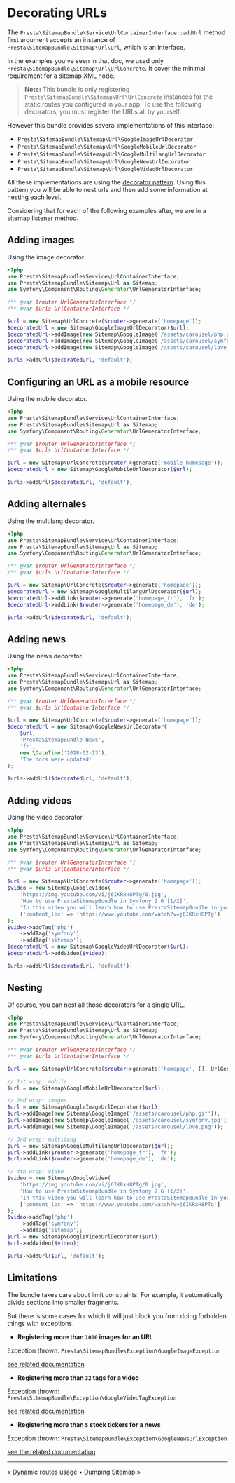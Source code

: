 # Decorating URLs

The `Presta\SitemapBundle\Service\UrlContainerInterface::addUrl` method first argument accepts
an instance of `Presta\SitemapBundle\Sitemap\Url\Url`, which is an interface.

In the examples you've seen in that doc, we used only `Presta\SitemapBundle\Sitemap\Url\UrlConcrete`.
It cover the minimal requirement for a sitemap XML node.

> **Note:** This bundle is only registering `Presta\SitemapBundle\Sitemap\Url\UrlConcrete`
>           instances for the static routes you configured in your app.
>           To use the following decorators, you must register the URLs all by yourself.

However this bundle provides several implementations of this interface:

- `Presta\SitemapBundle\Sitemap\Url\GoogleImageUrlDecorator`
- `Presta\SitemapBundle\Sitemap\Url\GoogleMobileUrlDecorator`
- `Presta\SitemapBundle\Sitemap\Url\GoogleMultilangUrlDecorator`
- `Presta\SitemapBundle\Sitemap\Url\GoogleNewsUrlDecorator`
- `Presta\SitemapBundle\Sitemap\Url\GoogleVideoUrlDecorator`

All these implementations are using the [decorator pattern](https://en.wikipedia.org/wiki/Decorator_pattern).
Using this pattern you will be able to nest urls and then add some information at nesting each level.

Considering that for each of the following examples after, we are in a sitemap listener method.


## Adding images

Using the image decorator.

```php
<?php
use Presta\SitemapBundle\Service\UrlContainerInterface;
use Presta\SitemapBundle\Sitemap\Url as Sitemap;
use Symfony\Component\Routing\Generator\UrlGeneratorInterface;

/** @var $router UrlGeneratorInterface */
/** @var $urls UrlContainerInterface */

$url = new Sitemap\UrlConcrete($router->generate('homepage'));
$decoratedUrl = new Sitemap\GoogleImageUrlDecorator($url);
$decoratedUrl->addImage(new Sitemap\GoogleImage('/assets/carousel/php.gif'));
$decoratedUrl->addImage(new Sitemap\GoogleImage('/assets/carousel/symfony.jpg'));
$decoratedUrl->addImage(new Sitemap\GoogleImage('/assets/carousel/love.png'));

$urls->addUrl($decoratedUrl, 'default');
```


## Configuring an URL as a mobile resource

Using the mobile decorator.

```php
<?php
use Presta\SitemapBundle\Service\UrlContainerInterface;
use Presta\SitemapBundle\Sitemap\Url as Sitemap;
use Symfony\Component\Routing\Generator\UrlGeneratorInterface;

/** @var $router UrlGeneratorInterface */
/** @var $urls UrlContainerInterface */

$url = new Sitemap\UrlConcrete($router->generate('mobile_homepage'));
$decoratedUrl = new Sitemap\GoogleMobileUrlDecorator($url);

$urls->addUrl($decoratedUrl, 'default');
```


## Adding alternales

Using the multilang decorator.

```php
<?php
use Presta\SitemapBundle\Service\UrlContainerInterface;
use Presta\SitemapBundle\Sitemap\Url as Sitemap;
use Symfony\Component\Routing\Generator\UrlGeneratorInterface;

/** @var $router UrlGeneratorInterface */
/** @var $urls UrlContainerInterface */

$url = new Sitemap\UrlConcrete($router->generate('homepage'));
$decoratedUrl = new Sitemap\GoogleMultilangUrlDecorator($url);
$decoratedUrl->addLink($router->generate('homepage_fr'), 'fr');
$decoratedUrl->addLink($router->generate('homepage_de'), 'de');

$urls->addUrl($decoratedUrl, 'default');
```


## Adding news

Using the news decorator.

```php
<?php
use Presta\SitemapBundle\Service\UrlContainerInterface;
use Presta\SitemapBundle\Sitemap\Url as Sitemap;
use Symfony\Component\Routing\Generator\UrlGeneratorInterface;

/** @var $router UrlGeneratorInterface */
/** @var $urls UrlContainerInterface */

$url = new Sitemap\UrlConcrete($router->generate('homepage'));
$decoratedUrl = new Sitemap\GoogleNewsUrlDecorator(
    $url,
    'PrestaSitemapBundle News',
    'fr',
    new \DateTime('2018-02-13'),
    'The docs were updated'
);

$urls->addUrl($decoratedUrl, 'default');
```


## Adding videos

Using the video decorator.

```php
<?php
use Presta\SitemapBundle\Service\UrlContainerInterface;
use Presta\SitemapBundle\Sitemap\Url as Sitemap;
use Symfony\Component\Routing\Generator\UrlGeneratorInterface;

/** @var $router UrlGeneratorInterface */
/** @var $urls UrlContainerInterface */

$url = new Sitemap\UrlConcrete($router->generate('homepage'));
$video = new Sitemap\GoogleVideo(
    'https://img.youtube.com/vi/j6IKRxH8PTg/0.jpg',
    'How to use PrestaSitemapBundle in Symfony 2.6 [1/2]',
    'In this video you will learn how to use PrestaSitemapBundle in your Symfony 2.6 projects',
    ['content_loc' => 'https://www.youtube.com/watch?v=j6IKRxH8PTg']
);
$video->addTag('php')
    ->addTag('symfony')
    ->addTag('sitemap');
$decoratedUrl = new Sitemap\GoogleVideoUrlDecorator($url);
$decoratedUrl->addVideo($video);

$urls->addUrl($decoratedUrl, 'default');
```


## Nesting

Of course, you can nest all those decorators for a single URL.

```php
<?php
use Presta\SitemapBundle\Service\UrlContainerInterface;
use Presta\SitemapBundle\Sitemap\Url as Sitemap;
use Symfony\Component\Routing\Generator\UrlGeneratorInterface;

/** @var $router UrlGeneratorInterface */
/** @var $urls UrlContainerInterface */

$url = new Sitemap\UrlConcrete($router->generate('homepage', [], UrlGeneratorInterface::ABSOLUTE_URL));

// 1st wrap: mobile
$url = new Sitemap\GoogleMobileUrlDecorator($url);

// 2nd wrap: images
$url = new Sitemap\GoogleImageUrlDecorator($url);
$url->addImage(new Sitemap\GoogleImage('/assets/carousel/php.gif'));
$url->addImage(new Sitemap\GoogleImage('/assets/carousel/symfony.jpg'));
$url->addImage(new Sitemap\GoogleImage('/assets/carousel/love.png'));

// 3rd wrap: multilang
$url = new Sitemap\GoogleMultilangUrlDecorator($url);
$url->addLink($router->generate('homepage_fr'), 'fr');
$url->addLink($router->generate('homepage_de'), 'de');

// 4th wrap: video
$video = new Sitemap\GoogleVideo(
    'https://img.youtube.com/vi/j6IKRxH8PTg/0.jpg',
    'How to use PrestaSitemapBundle in Symfony 2.6 [1/2]',
    'In this video you will learn how to use PrestaSitemapBundle in your Symfony 2.6 projects',
    ['content_loc' => 'https://www.youtube.com/watch?v=j6IKRxH8PTg']
);
$video->addTag('php')
    ->addTag('symfony')
    ->addTag('sitemap');
$url = new Sitemap\GoogleVideoUrlDecorator($url);
$url->addVideo($video);

$urls->addUrl($url, 'default');
```


## Limitations

The bundle takes care about limit constraints. For example, it automatically divide sections into smaller fragments.

But there is some cases for which it will just block you from doing forbidden things with exceptions.

- **Registering more than `1000` images for an URL**

Exception thrown: `Presta\SitemapBundle\Exception\GoogleImageException`

[see related documentation](https://support.google.com/webmasters/answer/178636)


- **Registering more than `32` tags for a video**

Exception thrown: `Presta\SitemapBundle\Exception\GoogleVideoTagException`

[see related documentation](https://developers.google.com/webmasters/videosearch/sitemaps)


- **Registering more than `5` stock tickers for a news**

Exception thrown: `Presta\SitemapBundle\Exception\GoogleNewsUrlException`

[see the related documentation](https://support.google.com/webmasters/answer/74288)


---

« [Dynamic routes usage](4-dynamic-routes-usage.md) • [Dumping Sitemap](6-dumping-sitemap.md) »
